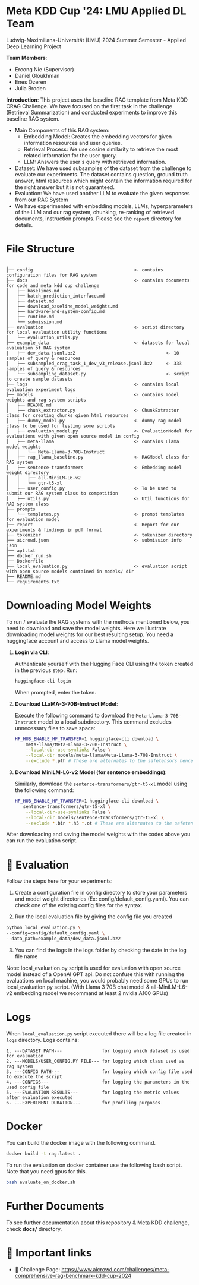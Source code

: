 # Meta KDD Cup '24: LMU Applied DL Team

Ludwig-Maximilians-Universität (LMU) 2024 Summer Semester - Applied Deep Learning Project

**Team Members**:
* Ercong Nie (Supervisor)
* Daniel Gloukhman
* Enes Özeren
* Julia Broden

**Introduction**:
This project uses the baseline RAG template from Meta KDD CRAG Challenge. We have focused on the first task in the challenge (Retrieval Summarization) and conducted experiments to improve this baseline RAG system. 
- Main Components of this RAG system:
   - Embedding Model: Creates the embedding vectors for given information resources and user queries.
   - Retrieval Process: We use cosine similarity to retrieve the most related information for the user query.
   - LLM: Answers the user's query with retrieved information.
- Dataset: We have used subsamples of the dataset from the challenge to evaluate our experiments. The dataset contains question, ground truth answer, html resources which might contain the information required for the right answer but it is not guaranteed. 
- Evaluation: We have used another LLM to evaluate the given responses from our RAG System
- We have experimented with embedding models, LLMs, hyperparameters of the LLM and our rag system, chunking, re-ranking of retrieved documents, instruction prompts. Please see the `report` directory for details.

# File Structure
```
.
├── config                                      <- contains configuration files for RAG system 
├── docs                                        <- contains documents for code and meta kdd cup challenge
│   ├── baselines.md
│   ├── batch_prediction_interface.md
│   ├── dataset.md
│   ├── download_baseline_model_weights.md
│   ├── hardware-and-system-config.md
│   ├── runtime.md
│   └── submission.md
├── evaluation                                  <- script directory for local evaluation utility functions
│   └── evaluation_utils.py
├── example_data                                <- datasets for local evaluation of RAG system
│   ├── dev_data.jsonl.bz2                                  <- 10 samples of query & resources
│   ├── subsampled_crag_task_1_dev_v3_release.jsonl.bz2     <- 333 samples of query & resources
│   └── subsampling_dataset.py                              <- script to create sample datasets
├── logs                                        <- contains local evaluation experiment logs
├── models                                      <- contains model weights and rag system scripts
│   ├── README.md
│   ├── chunk_extractor.py                      <- ChunkExtractor class for creating chunks given html resources
│   ├── dummy_model.py                          <- dummy rag model class to be used for testing some scripts
│   ├── evaluation_model.py                     <- EvaluationModel for evaluations with given open source model in config
│   ├── meta-llama                              <- contains Llama model weights
│   │   └── Meta-Llama-3-70B-Instruct
│   ├── rag_llama_baseline.py                   <- RAGModel class for RAG system
│   ├── sentence-transformers                   <- Embedding model weight directory
│   │   ├── all-MiniLM-L6-v2
│   │   └── gtr-t5-xl
│   ├── user_config.py                          <- To be used to submit our RAG system class to competition
│   ├── utils.py                                <- Util functions for RAG system class
├── prompts
│   └── templates.py                            <- prompt templates for evaluation model
├── report                                      <- Report for our experiments & findings in pdf format
├── tokenizer                                   <- tokenizer directory
├── aicrowd.json                                <- submission info json
├── apt.txt
├── docker_run.sh
├── Dockerfile
├── local_evaluation.py                         <- evaluation script with open source models contained in models/ dir
├── README.md
└── requirements.txt
```

# Downloading Model Weights

To run / evaluate the RAG systems with the methods mentioned below, you need to download and save the model weights.
Here we illustrate downloading model weights for our best resulting setup.
You need a huggingface account and access to Llama model weights.

1. **Login via CLI**:
   
   Authenticate yourself with the Hugging Face CLI using the token created in the previous step. Run:

   ```bash
   huggingface-cli login
   ```

   When prompted, enter the token.

2. **Download LLaMA-3-70B-Instruct Model**:

   Execute the following command to download the `Meta-Llama-3-70B-Instruct` model to a local subdirectory. This command excludes unnecessary files to save space:

   ```bash
   HF_HUB_ENABLE_HF_TRANSFER=1 huggingface-cli download \
       meta-llama/Meta-Llama-3-70B-Instruct \
       --local-dir-use-symlinks False \
       --local-dir models/meta-llama/Meta-Llama-3-70B-Instruct \
       --exclude *.pth # These are alternates to the safetensors hence not needed
   ```

3. **Download MiniLM-L6-v2 Model (for sentence embeddings)**:

   Similarly, download the `sentence-transformers/gtr-t5-xl` model using the following command:

   ```bash
   HF_HUB_ENABLE_HF_TRANSFER=1 huggingface-cli download \
      sentence-transformers/gtr-t5-xl \
       --local-dir-use-symlinks False \
       --local-dir models/sentence-transformers/gtr-t5-xl \
       --exclude *.bin *.h5 *.ot # These are alternates to the safetensors hence not needed
   ```

After downloading and saving the model weights with the codes above you can run the evaluation script.

# 📏 Evaluation

Follow the steps here for your experiments:

1. Create a configuration file in config directory to store your parameters and model weight directories (Ex: config/default_config.yaml). You can check one of the existing config files for the syntax.

2. Run the local evaluation file by giving the config file you created
```bash
python local_evaluation.py \
--config=config/default_config.yaml \
--data_path=example_data/dev_data.jsonl.bz2
```

3. You can find the logs in the logs folder by checking the date in the log file name

Note: local_evaluation.py script is used for evaluation with open source model instead of a OpenAI GPT api. Do not confuse this with running the evaluations on local machine, you would probably need some GPUs to run local_evaluation.py script. (With Llama 3 70B chat model & all-MiniLM-L6-v2 embedding model we recommand at least 2 nvidia A100 GPUs)

# Logs

When `local_evaluation.py` script executed there will be a log file created in `logs` directory.
Logs contains:
```
1. ---DATASET PATH---               for logging which dataset is used for evaluation
2. ---MODELS/USER_CONFIG.PY FILE--- for logging which class used as rag system
3. ---CONFIG PATH---                for logging which config file used to execute the script
4. ---CONFIGS---                    for logging the parameters in the used config file
5. ---EVALUATION RESULTS---         for logging the metric values after evaluation executed
6. ---EXPERIMENT DURATION---        for profiling purposes
```

# Docker

You can build the docker image with the following command.
```bash
docker build -t rag:latest .
```

To run the evaluation on docker container use the following bash script. Note that you need gpus for this.
```bash
bash evaluate_on_docker.sh
```

# Further Documents

To see further documentation about this repository & Meta KDD challenge, check **docs/** directory.

# 📎 Important links

- 💪 Challenge Page: https://www.aicrowd.com/challenges/meta-comprehensive-rag-benchmark-kdd-cup-2024
